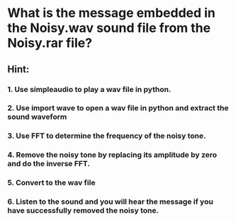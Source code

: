 # What is the message embedded in the Noisy.wav sound file from the Noisy.rar file?
## Hint:
### 1. Use simpleaudio to play a wav file in python.
### 2. Use import wave to open a wav file in python and extract the sound waveform
### 3. Use FFT to determine the frequency of the noisy tone.
### 4. Remove the noisy tone by replacing its amplitude by zero and do the inverse FFT.
### 5. Convert to the wav file
### 6. Listen to the sound and you will hear the message if you have successfully removed the noisy tone.